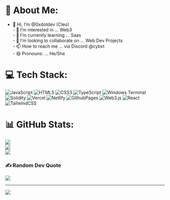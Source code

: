 # 💫 About Me:
- 👋 Hi, I’m @0xdotdev (Cleo)<br>- 👀 I’m interested in ... Web3<br>- 🌱 I’m currently learning ... Saas<br>- 💞️ I’m looking to collaborate on ... Web Dev Projects<br>- 📫 How to reach me ... via Discord @cybxt<br>- 😄 Pronouns: ... He/She


# 💻 Tech Stack:
![JavaScript](https://img.shields.io/badge/javascript-%23323330.svg?style=flat&logo=javascript&logoColor=%23F7DF1E) ![HTML5](https://img.shields.io/badge/html5-%23E34F26.svg?style=flat&logo=html5&logoColor=white) ![CSS3](https://img.shields.io/badge/css3-%231572B6.svg?style=flat&logo=css3&logoColor=white) ![TypeScript](https://img.shields.io/badge/typescript-%23007ACC.svg?style=flat&logo=typescript&logoColor=white) ![Windows Terminal](https://img.shields.io/badge/Windows%20Terminal-%234D4D4D.svg?style=flat&logo=windows-terminal&logoColor=white) ![Solidity](https://img.shields.io/badge/Solidity-%23363636.svg?style=flat&logo=solidity&logoColor=white) ![Vercel](https://img.shields.io/badge/vercel-%23000000.svg?style=flat&logo=vercel&logoColor=white) ![Netlify](https://img.shields.io/badge/netlify-%23000000.svg?style=flat&logo=netlify&logoColor=#00C7B7) ![GithubPages](https://img.shields.io/badge/github%20pages-121013?style=flat&logo=github&logoColor=white) ![Web3.js](https://img.shields.io/badge/web3.js-F16822?style=flat&logo=web3.js&logoColor=white) ![React](https://img.shields.io/badge/react-%2320232a.svg?style=flat&logo=react&logoColor=%2361DAFB) ![TailwindCSS](https://img.shields.io/badge/tailwindcss-%2338B2AC.svg?style=flat&logo=tailwind-css&logoColor=white)
# 📊 GitHub Stats:
![](https://github-readme-stats.vercel.app/api?username=0xdotdev&theme=dark&hide_border=false&include_all_commits=false&count_private=false)<br/>
![](https://github-readme-streak-stats.herokuapp.com/?user=0xdotdev&theme=dark&hide_border=false)<br/>
![](https://github-readme-stats.vercel.app/api/top-langs/?username=0xdotdev&theme=dark&hide_border=false&include_all_commits=false&count_private=false&layout=compact)

### ✍️ Random Dev Quote
![](https://quotes-github-readme.vercel.app/api?type=horizontal&theme=radical)

---
[![](https://visitcount.itsvg.in/api?id=0xdotdev&icon=0&color=1)](https://visitcount.itsvg.in)

